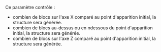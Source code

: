 Ce paramètre contrôle :
 
* combien de blocs sur l'axe X comparé au point d'apparition initial, la structure sera générée.
* combien de blocs au-dessus  ou en ndessous du point d'apparition initial, la structure sera générée.
* combien de blocs sur l'axe Z comparé au point d'apparition initial, la structure sera générée.